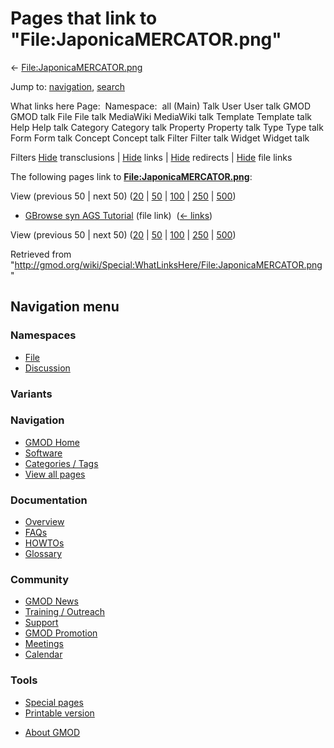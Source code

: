 <div id="mw-page-base" class="noprint">

</div>

<div id="mw-head-base" class="noprint">

</div>

<div id="content" class="mw-body" role="main">

<span id="top"></span>

<div id="mw-js-message" style="display:none;">

</div>



# <span dir="auto">Pages that link to "File:JaponicaMERCATOR.png"</span>

<div id="bodyContent">

<div id="contentSub">

←
[File:JaponicaMERCATOR.png](/wiki/File:JaponicaMERCATOR.png "File:JaponicaMERCATOR.png")

</div>

<div id="jump-to-nav" class="mw-jump">

Jump to: [navigation](#mw-navigation), [search](#p-search)

</div>

<div id="mw-content-text">

What links here Page:  Namespace:  all (Main) Talk User User talk GMOD
GMOD talk File File talk MediaWiki MediaWiki talk Template Template talk
Help Help talk Category Category talk Property Property talk Type Type
talk Form Form talk Concept Concept talk Filter Filter talk Widget
Widget talk

Filters
[Hide](/mediawiki/index.php?title=Special:WhatLinksHere/File:JaponicaMERCATOR.png&hidetrans=1 "Special:WhatLinksHere/File:JaponicaMERCATOR.png")
transclusions \|
[Hide](/mediawiki/index.php?title=Special:WhatLinksHere/File:JaponicaMERCATOR.png&hidelinks=1 "Special:WhatLinksHere/File:JaponicaMERCATOR.png")
links \|
[Hide](/mediawiki/index.php?title=Special:WhatLinksHere/File:JaponicaMERCATOR.png&hideredirs=1 "Special:WhatLinksHere/File:JaponicaMERCATOR.png")
redirects \|
[Hide](/mediawiki/index.php?title=Special:WhatLinksHere/File:JaponicaMERCATOR.png&hideimages=1 "Special:WhatLinksHere/File:JaponicaMERCATOR.png")
file links

The following pages link to
**[File:JaponicaMERCATOR.png](/wiki/File:JaponicaMERCATOR.png "File:JaponicaMERCATOR.png")**:

View (previous 50 \| next 50)
([20](/mediawiki/index.php?title=Special:WhatLinksHere/File:JaponicaMERCATOR.png&limit=20 "Special:WhatLinksHere/File:JaponicaMERCATOR.png")
\|
[50](/mediawiki/index.php?title=Special:WhatLinksHere/File:JaponicaMERCATOR.png&limit=50 "Special:WhatLinksHere/File:JaponicaMERCATOR.png")
\|
[100](/mediawiki/index.php?title=Special:WhatLinksHere/File:JaponicaMERCATOR.png&limit=100 "Special:WhatLinksHere/File:JaponicaMERCATOR.png")
\|
[250](/mediawiki/index.php?title=Special:WhatLinksHere/File:JaponicaMERCATOR.png&limit=250 "Special:WhatLinksHere/File:JaponicaMERCATOR.png")
\|
[500](/mediawiki/index.php?title=Special:WhatLinksHere/File:JaponicaMERCATOR.png&limit=500 "Special:WhatLinksHere/File:JaponicaMERCATOR.png"))

- [GBrowse syn AGS
  Tutorial](/wiki/GBrowse_syn_AGS_Tutorial "GBrowse syn AGS Tutorial")
  (file link) ‎ <span class="mw-whatlinkshere-tools">([←
  links](/mediawiki/index.php?title=Special:WhatLinksHere&target=GBrowse+syn+AGS+Tutorial "Special:WhatLinksHere"))</span>

View (previous 50 \| next 50)
([20](/mediawiki/index.php?title=Special:WhatLinksHere/File:JaponicaMERCATOR.png&limit=20 "Special:WhatLinksHere/File:JaponicaMERCATOR.png")
\|
[50](/mediawiki/index.php?title=Special:WhatLinksHere/File:JaponicaMERCATOR.png&limit=50 "Special:WhatLinksHere/File:JaponicaMERCATOR.png")
\|
[100](/mediawiki/index.php?title=Special:WhatLinksHere/File:JaponicaMERCATOR.png&limit=100 "Special:WhatLinksHere/File:JaponicaMERCATOR.png")
\|
[250](/mediawiki/index.php?title=Special:WhatLinksHere/File:JaponicaMERCATOR.png&limit=250 "Special:WhatLinksHere/File:JaponicaMERCATOR.png")
\|
[500](/mediawiki/index.php?title=Special:WhatLinksHere/File:JaponicaMERCATOR.png&limit=500 "Special:WhatLinksHere/File:JaponicaMERCATOR.png"))

</div>

<div class="printfooter">

Retrieved from
"<http://gmod.org/wiki/Special:WhatLinksHere/File:JaponicaMERCATOR.png>"

</div>

<div id="catlinks" class="catlinks catlinks-allhidden">

</div>

<div class="visualClear">

</div>

</div>

</div>

<div id="mw-navigation">

## Navigation menu

<div id="mw-head">



<div id="left-navigation">

<div id="p-namespaces" class="vectorTabs" role="navigation"
aria-labelledby="p-namespaces-label">

### Namespaces

- <span id="ca-nstab-image"><a href="/wiki/File:JaponicaMERCATOR.png" accesskey="c"
  title="View the file page [c]">File</a></span>
- <span id="ca-talk"><a
  href="/mediawiki/index.php?title=File_talk:JaponicaMERCATOR.png&amp;action=edit&amp;redlink=1"
  accesskey="t"
  title="Discussion about the content page [t]">Discussion</a></span>

</div>

<div id="p-variants" class="vectorMenu emptyPortlet" role="navigation"
aria-labelledby="p-variants-label">

### 

### Variants[](#)

<div class="menu">

</div>

</div>

</div>

<div id="right-navigation">





</div>



</div>

</div>

</div>

<div id="mw-panel">

<div id="p-logo" role="banner">

<a href="/wiki/Main_Page"
style="background-image: url(http://gmod.org/images/GMOD-cogs.png);"
title="Visit the main page"></a>

</div>

<div id="p-Navigation" class="portal" role="navigation"
aria-labelledby="p-Navigation-label">

### Navigation

<div class="body">

- <span id="n-GMOD-Home">[GMOD Home](/wiki/Main_Page)</span>
- <span id="n-Software">[Software](/wiki/GMOD_Components)</span>
- <span id="n-Categories-.2F-Tags">[Categories /
  Tags](/wiki/Categories)</span>
- <span id="n-View-all-pages">[View all
  pages](/wiki/Special:AllPages)</span>

</div>

</div>

<div id="p-Documentation" class="portal" role="navigation"
aria-labelledby="p-Documentation-label">

### Documentation

<div class="body">

- <span id="n-Overview">[Overview](/wiki/Overview)</span>
- <span id="n-FAQs">[FAQs](/wiki/Category:FAQ)</span>
- <span id="n-HOWTOs">[HOWTOs](/wiki/Category:HOWTO)</span>
- <span id="n-Glossary">[Glossary](/wiki/Glossary)</span>

</div>

</div>

<div id="p-Community" class="portal" role="navigation"
aria-labelledby="p-Community-label">

### Community

<div class="body">

- <span id="n-GMOD-News">[GMOD News](/wiki/GMOD_News)</span>
- <span id="n-Training-.2F-Outreach">[Training /
  Outreach](/wiki/Training_and_Outreach)</span>
- <span id="n-Support">[Support](/wiki/Support)</span>
- <span id="n-GMOD-Promotion">[GMOD
  Promotion](/wiki/GMOD_Promotion)</span>
- <span id="n-Meetings">[Meetings](/wiki/Meetings)</span>
- <span id="n-Calendar">[Calendar](/wiki/Calendar)</span>

</div>

</div>

<div id="p-tb" class="portal" role="navigation"
aria-labelledby="p-tb-label">

### Tools

<div class="body">

- <span id="t-specialpages"><a href="/wiki/Special:SpecialPages" accesskey="q"
  title="A list of all special pages [q]">Special pages</a></span>
- <span id="t-print"><a
  href="/mediawiki/index.php?title=Special:WhatLinksHere/File:JaponicaMERCATOR.png&amp;printable=yes"
  rel="alternate" accesskey="p"
  title="Printable version of this page [p]">Printable version</a></span>

</div>

</div>

</div>

</div>

<div id="footer" role="contentinfo">

- <span id="footer-places-about">[About
  GMOD](/wiki/GMOD:About "GMOD:About")</span>

<!-- -->






</div>
